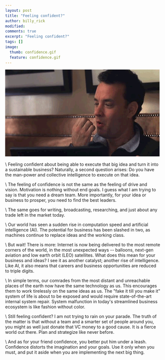 ```yaml
---
layout: post
title: "Feeling confident?"
author: billy_rick
modified:
comments: true
excerpt: "Feeling confident?"
tags: []
image:
  thumb: confidence.gif
  feature: confidence.gif
---
```


![alt text](https://github.com/omarsar/omarsar.github.io/blob/master/images/confidence.gif?raw=true "Confidence")

\\
Feeling confident about being able to execute that big idea and turn it into a sustainable business? Naturally, a second question arises: Do you have the man-power and collective intelligence to execute on that idea.

\\
The feeling of confidence is not the same as the feeling of drive and vision. Motivation is nothing without end goals. I guess what I am trying to say is that you need a dream team. More importantly, for your idea or business to prosper, you need to find the best leaders.

\\
The same goes for writing, broadcasting, researching, and just about any trade left in the market today.

\\
Our world has seen a sudden rise in computation speed and artificial intelligence (AI). The potential for business has been slashed in two, as machines continue to replace ideas and the working class.

\\
But wait! There is more: Internet is now being delivered to the most remote corners of the world, in the most unexpected ways -- balloons, next-gen aviation and low earth orbit (LEO) satellites. What does this mean for your business and ideas? I see it as another catalyst; another rise of intelligence. Like AI, it also means that careers and business opportunities are reduced to triple digits.

\\
In simple terms, our comrades from the most distant and unreachable places of the earth now have the same technology as us. This encourages them to work tirelessly on the same ideas as us. The "fake it till you make it" system of life is about to be exposed and would require state-of-the-art internal system repair. System malfunction in today's streamlined business ecosystem is like fashion without color.

\\
Still feeling confident? I am not trying to rain on your parade. The truth of the matter is that without a team and a smarter set of people around you, you might as well just donate that VC money to a good cause. It is a fierce world out there. Plan and strategize like never before.

\\
And as for your friend confidence, you better put him under a leash. Confidence distorts the imagination and your goals. Use it only when you must, and put it aside when you are implementing the next big thing.

